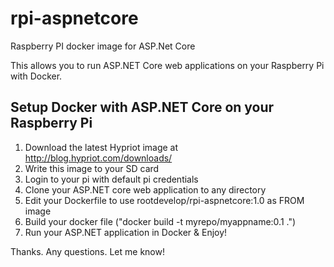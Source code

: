 # rpi-aspnetcore
Raspberry PI docker image for ASP.Net Core

This allows you to run ASP.NET Core web applications on your Raspberry Pi with Docker.

## Setup Docker with ASP.NET Core on your Raspberry Pi

1. Download the latest Hypriot image at http://blog.hypriot.com/downloads/
2. Write this image to your SD card
3. Login to your pi with default pi credentials
4. Clone your ASP.NET core web application to any directory
5. Edit your Dockerfile to use rootdevelop/rpi-aspnetcore:1.0 as FROM image
6. Build your docker file ("docker build -t myrepo/myappname:0.1 .")
7. Run your ASP.NET application in Docker & Enjoy!

Thanks. Any questions. Let me know!
